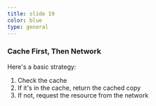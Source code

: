 ```yaml
---
title: slide 19
color: blue
type: general
---
```

### Cache First, Then Network

Here's a basic strategy:

1. Check the cache
2. If it's in the cache, return the cached copy
3. If not, request the resource from the network
